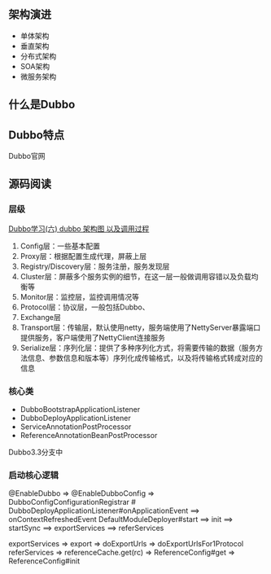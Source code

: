 ## 架构演进
- 单体架构
- 垂直架构
- 分布式架构
- SOA架构
- 微服务架构

## 什么是Dubbo

## Dubbo特点
Dubbo官网


## 源码阅读

### 层级
[Dubbo学习(六) dubbo 架构图 以及调用过程](https://www.cnblogs.com/aspirant/p/9002663.html)
1. Config层：一些基本配置
2. Proxy层：根据配置生成代理，屏蔽上层
3. Registry/Discovery层：服务注册，服务发现层
4. Cluster层：屏蔽多个服务实例的细节，在这一层一般做调用容错以及负载均衡等
5. Monitor层：监控层，监控调用情况等
6. Protocol层：协议层，一般包括Dubbo、
7. Exchange层
8. Transport层：传输层，默认使用netty，服务端使用了NettyServer暴露端口提供服务，客户端使用了NettyClient连接服务
9. Serialize层：序列化层：提供了多种序列化方式，将需要传输的数据（服务方法信息、参数信息和版本等）序列化成传输格式，以及将传输格式转成对应的信息

### 核心类
- DubboBootstrapApplicationListener
- DubboDeployApplicationListener
- ServiceAnnotationPostProcessor
- ReferenceAnnotationBeanPostProcessor

Dubbo3.3分支中

### 启动核心逻辑
@EnableDubbo => @EnableDubboConfig => DubboConfigConfigurationRegistrar # 
DubboDeployApplicationListener#onApplicationEvent ==> onContextRefreshedEvent
DefaultModuleDeployer#start ==> init ==> startSync ==> exportServices ==> referServices

exportServices => export => doExportUrls => doExportUrlsFor1Protocol
referServices => referenceCache.get(rc) => ReferenceConfig#get => ReferenceConfig#init
